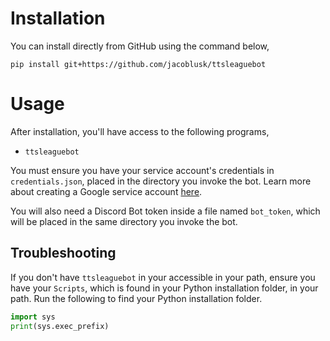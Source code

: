 # Installation
You can install directly from GitHub using the command below,
```
pip install git+https://github.com/jacoblusk/ttsleaguebot
```
# Usage

After installation, you'll have access to the following programs,
- `ttsleaguebot`

You must ensure you have your service account's credentials in `credentials.json`, placed in the directory you invoke the bot.
Learn more about creating a Google service account [here]([here](https://cloud.google.com/iam/docs/service-accounts-create)).

You will also need a Discord Bot token inside a file named `bot_token`, which will be placed in the same directory you invoke the bot.

## Troubleshooting

If you don't have `ttsleaguebot` in your accessible in your path, ensure you have your `Scripts`, which is found in your Python installation folder, in your path.
Run the following to find your Python installation folder.
```py
import sys
print(sys.exec_prefix)
```
